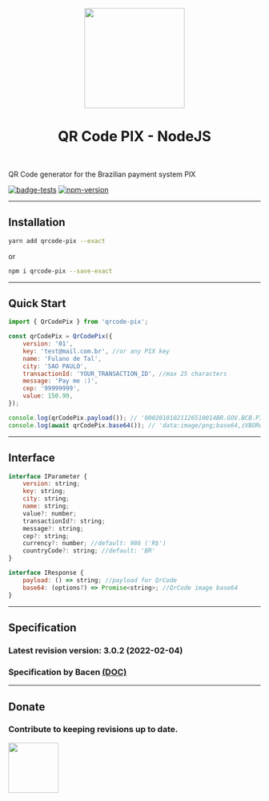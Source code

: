 <p align="center">
  <img src="https://user-images.githubusercontent.com/22475804/114474255-346b1a00-9bcc-11eb-877f-0095c6fd5dba.jpg" height="200px" />
  <h1 align="center">QR Code PIX - NodeJS</h1>
</p>
<br />

QR Code generator for the Brazilian payment system PIX

[![badge-tests](https://github.com/joseviniciusnunes/qrcode-pix/workflows/Tests/badge.svg)](https://github.com/joseviniciusnunes/qrcode-pix/actions)
[![npm-version](https://img.shields.io/npm/v/qrcode-pix?color=brightgreen&label=npm%20package)](https://www.npmjs.com/package/qrcode-pix)

---

## Installation

```bash
yarn add qrcode-pix --exact
```

or

```bash
npm i qrcode-pix --save-exact
```

---

## Quick Start

```js
import { QrCodePix } from 'qrcode-pix';

const qrCodePix = QrCodePix({
    version: '01',
    key: 'test@mail.com.br', //or any PIX key
    name: 'Fulano de Tal',
    city: 'SAO PAULO',
    transactionId: 'YOUR_TRANSACTION_ID', //max 25 characters
    message: 'Pay me :)',
    cep: '99999999',
    value: 150.99,
});

console.log(qrCodePix.payload()); // '00020101021126510014BR.GOV.BCB.PIX...'
console.log(await qrCodePix.base64()); // 'data:image/png;base64,iVBORw0...'
```

---

## Interface

```js
interface IParameter {
    version: string;
    key: string;
    city: string;
    name: string;
    value?: number;
    transactionId?: string;
    message?: string;
    cep?: string;
    currency?: number; //default: 986 ('R$')
    countryCode?: string; //default: 'BR'
}

interface IResponse {
    payload: () => string; //payload for QrCode
    base64: (options?) => Promise<string>; //QrCode image base64
}
```

---

## Specification

### Latest revision version: 3.0.2 (2022-02-04)

### Specification by Bacen [(DOC)](https://www.bcb.gov.br/content/estabilidadefinanceira/forumpireunioes/AnexoI-PadroesParaIniciacaodoPix.pdf)

---

## Donate

### Contribute to keeping revisions up to date.

<img src="https://user-images.githubusercontent.com/22475804/152584043-f4e28661-66e5-4fef-a0c0-25ddea08a41d.png" height="100px" />
